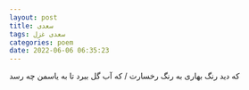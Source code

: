 ```yaml
---
layout: post
title: سعدی
tags: سعدی غزل
categories: poem
date: 2022-06-06 06:35:23
---
```


که دید رنگ بهاری به رنگ رخسارت / که آب گل ببرد تا به یاسمن چه رسد
